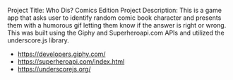 Project Title: Who Dis? Comics Edition 
Project Description: This is a game app that asks user to identify random comic book character and presents them with a humorous gif letting them know if the answer is right or wrong.
This was built using the Giphy and Superheroapi.com APIs and utilized the underscore.js library.

- https://developers.giphy.com/
- https://superheroapi.com/index.html
- https://underscorejs.org/
